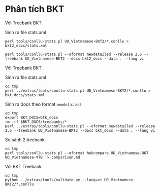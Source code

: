 # Phân tích BKT

Với Treebank BKT

Sinh ra file stats.xml

```
perl tools/conllu-stats.pl UD_Vietnamese-BKT2/*.conllu > bkt2_docs/stats.xml 
```

```
perl tools/conllu-stats.pl --oformat newdetailed --release 2.6 --treebank UD_Vietnamese-BKT2 --docs bkt2_docs --data . --lang vi 
```


Với Treebank BKT

Sinh ra file stats.xml

```
cd tmp
perl ../extras/tools/conllu-stats.pl UD_Vietnamese-BKT2/*.conllu > bkt_docs/stats.xml 
```

Sinh ra docs theo format `newdetailed`

```
cd tmp
export BKT_DOCS=btk_docs
rm -rf $BKT_DOCS/treebanks/*
perl ../extras/tools/conllu-stats.pl --oformat newdetailed --release 2.6 --treebank UD_Vietnamese-BKT2 --docs bkt_docs --data . --lang vi
```


So sánh 2 treebank 

```
cd tmp
perl tools/conllu-stats.pl --oformat hubcompare UD_Vietnamese-BKT UD_Vietnamese-VTB  > comparison.md 
```

Với BKT Treebank 

```
cd tmp
python ../extras/tools/validate.py --lang=vi UD_Vietnamese-BKT2/*.conllu
```